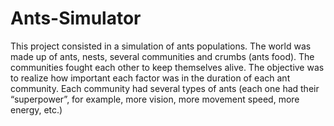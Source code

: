 # Ants-Simulator

This project consisted in a simulation of ants populations.
The world was made up of ants, nests, several communities and crumbs (ants food).
The communities fought each other to keep themselves alive.
The objective was to realize how important each factor was in the duration of each ant community. Each community had several types of ants (each one had their “superpower”, for example, more vision, more movement speed, more energy, etc.)
